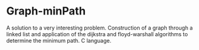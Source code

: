# Graph-minPath
A solution to a very interesting problem. Construction of a graph through a linked list and application of the dijkstra and floyd-warshall algorithms to determine the minimum path. C language.
